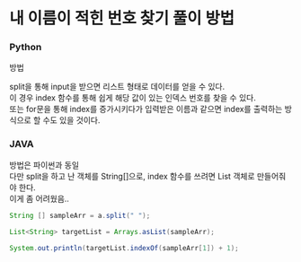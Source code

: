 # 내 이름이 적힌 번호 찾기 풀이 방법

### Python
방법

split을 통해 input을 받으면 리스트 형태로 데이터를 얻을 수 있다.  
이 경우 index 함수를 통해 쉽게 해당 값이 있는 인덱스 번호를 찾을 수 있다.  
또는 for문을 통해 index를 증가시키다가 입력받은 이름과 같으면 index를 출력하는 방식으로 할 수도 있을 것이다.  

### JAVA
방법은 파이썬과 동일  
다만 split을 하고 난 객체를 String[]으로, index 함수를 쓰려면 List<String> 객체로 만들어줘야 한다.  
이게 좀 어려웠음..
```java
String [] sampleArr = a.split(" ");

List<String> targetList = Arrays.asList(sampleArr);

System.out.println(targetList.indexOf(sampleArr[1]) + 1);
```